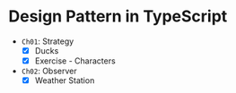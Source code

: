 # Design Pattern in TypeScript


- `Ch01`: Strategy
    - [x] Ducks
    - [x] Exercise - Characters
- `Ch02`: Observer
    - [x] Weather Station